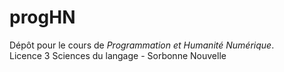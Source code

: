 # progHN
Dépôt pour le cours de *Programmation et Humanité Numérique*.  
Licence 3 Sciences du langage - Sorbonne Nouvelle
